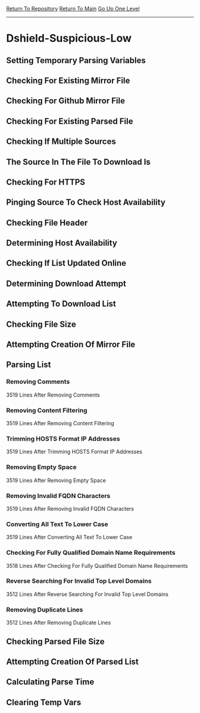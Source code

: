 [Return To Repository](https://github.com/deathbybandaid/piholeparser/)
[Return To Main](https://github.com/deathbybandaid/piholeparser/blob/master/RecentRunLogs/Mainlog.md)
[Go Up One Level](https://github.com/deathbybandaid/piholeparser/blob/master/RecentRunLogs/TopLevelScripts/30-Processing-Blacklists.md)
____________________________________
# Dshield-Suspicious-Low
## Setting Temporary Parsing Variables
## Checking For Existing Mirror File
## Checking For Github Mirror File
## Checking For Existing Parsed File
## Checking If Multiple Sources
## The Source In The File To Download Is
## Checking For HTTPS
## Pinging Source To Check Host Availability
## Checking File Header
## Determining Host Availability
## Checking If List Updated Online
## Determining Download Attempt
## Attempting To Download List
## Checking File Size
## Attempting Creation Of Mirror File
## Parsing List
### Removing Comments
3519 Lines After Removing Comments
### Removing Content Filtering
3519 Lines After Removing Content Filtering
### Trimming HOSTS Format IP Addresses
3519 Lines After Trimming HOSTS Format IP Addresses
### Removing Empty Space
3519 Lines After Removing Empty Space
### Removing Invalid FQDN Characters
3519 Lines After Removing Invalid FQDN Characters
### Converting All Text To Lower Case
3519 Lines After Converting All Text To Lower Case
### Checking For Fully Qualified Domain Name Requirements
3518 Lines After Checking For Fully Qualified Domain Name Requirements
### Reverse Searching For Invalid Top Level Domains
3512 Lines After Reverse Searching For Invalid Top Level Domains
### Removing Duplicate Lines
3512 Lines After Removing Duplicate Lines
## Checking Parsed File Size
## Attempting Creation Of Parsed List
## Calculating Parse Time
## Clearing Temp Vars
